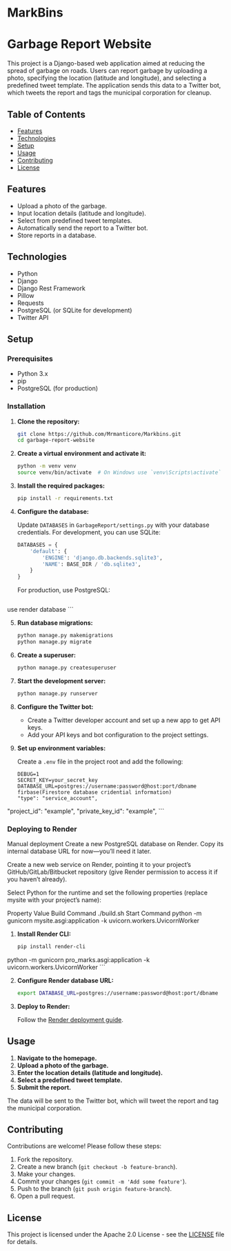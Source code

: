 # MarkBins
 
# Garbage Report Website

This project is a Django-based web application aimed at reducing the spread of garbage on roads. Users can report garbage by uploading a photo, specifying the location (latitude and longitude), and selecting a predefined tweet template. The application sends this data to a Twitter bot, which tweets the report and tags the municipal corporation for cleanup.

## Table of Contents

- [Features](#features)
- [Technologies](#technologies)
- [Setup](#setup)
- [Usage](#usage)
- [Contributing](#contributing)
- [License](#license)

## Features

- Upload a photo of the garbage.
- Input location details (latitude and longitude).
- Select from predefined tweet templates.
- Automatically send the report to a Twitter bot.
- Store reports in a database.

## Technologies

- Python
- Django
- Django Rest Framework
- Pillow
- Requests
- PostgreSQL (or SQLite for development)
- Twitter API

## Setup

### Prerequisites

- Python 3.x
- pip
- PostgreSQL (for production)

### Installation

1. **Clone the repository:**

    ```bash
    git clone https://github.com/Mrmanticore/Markbins.git
    cd garbage-report-website
    ```

2. **Create a virtual environment and activate it:**

    ```bash
    python -m venv venv
    source venv/bin/activate  # On Windows use `venv\Scripts\activate`
    ```

3. **Install the required packages:**

    ```bash
    pip install -r requirements.txt
    ```

4. **Configure the database:**

    Update `DATABASES` in `GarbageReport/settings.py` with your database credentials. For development, you can use SQLite:

    ```python
    DATABASES = {
        'default': {
            'ENGINE': 'django.db.backends.sqlite3',
            'NAME': BASE_DIR / 'db.sqlite3',
        }
    }
    ```

    For production, use PostgreSQL:

    ```python
  use render database
    ```

5. **Run database migrations:**

    ```bash
    python manage.py makemigrations
    python manage.py migrate
    ```

6. **Create a superuser:**

    ```bash
    python manage.py createsuperuser
    ```

7. **Start the development server:**

    ```bash
    python manage.py runserver
    ```

8. **Configure the Twitter bot:**

    - Create a Twitter developer account and set up a new app to get API keys.
    - Add your API keys and bot configuration to the project settings.

9. **Set up environment variables:**

    Create a `.env` file in the project root and add the following:

    ```plaintext
    DEBUG=1
    SECRET_KEY=your_secret_key
    DATABASE_URL=postgres://username:password@host:port/dbname
    firbase(Firestore database cridential information)
   "type": "service_account",
  "project_id": "example",
  "private_key_id": "example",
    ```

### Deploying to Render
Manual deployment
Create a new PostgreSQL database on Render. Copy its internal database URL for now—you’ll need it later.

Create a new web service on Render, pointing it to your project’s GitHub/GitLab/Bitbucket repository (give Render permission to access it if you haven’t already).

Select Python for the runtime and set the following properties (replace mysite with your project’s name):

Property	Value
Build Command	./build.sh
Start Command	python -m gunicorn mysite.asgi:application -k uvicorn.workers.UvicornWorker

1. **Install Render CLI:**

    ```bash
    pip install render-cli
python -m gunicorn pro_marks.asgi:application -k uvicorn.workers.UvicornWorker
    ```


2. **Configure Render database URL:**

    ```bash
    export DATABASE_URL=postgres://username:password@host:port/dbname
    ```

3. **Deploy to Render:**

    Follow the [Render deployment guide](https://render.com/docs/deploy-django).

## Usage

1. **Navigate to the homepage.**
2. **Upload a photo of the garbage.**
3. **Enter the location details (latitude and longitude).**
4. **Select a predefined tweet template.**
5. **Submit the report.**

The data will be sent to the Twitter bot, which will tweet the report and tag the municipal corporation.

## Contributing

Contributions are welcome! Please follow these steps:

1. Fork the repository.
2. Create a new branch (`git checkout -b feature-branch`).
3. Make your changes.
4. Commit your changes (`git commit -m 'Add some feature'`).
5. Push to the branch (`git push origin feature-branch`).
6. Open a pull request.

## License

This project is licensed under the Apache 2.0 License - see the [LICENSE](LICENSE) file for details.
